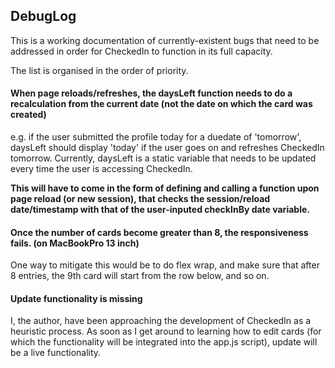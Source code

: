 ## DebugLog

This is a working documentation of currently-existent bugs that need to be addressed in order for CheckedIn to function in its full capacity.

The list is organised in the order of priority.

#### When page reloads/refreshes, the daysLeft function needs to do a recalculation from the current date (not the date on which the card was created)

e.g. if the user submitted the profile today for a duedate of 'tomorrow', daysLeft should display 'today' if the user goes on and refreshes CheckedIn tomorrow. Currently, daysLeft is a static variable that needs to be updated every time the user is accessing CheckedIn.

**This will have to come in the form of defining and calling a function upon page reload (or new session), that checks the session/reload date/timestamp with that of the user-inputed checkInBy date variable.**

#### Once the number of cards become greater than 8, the responsiveness fails. (on MacBookPro 13 inch) 

One way to mitigate this would be to do flex wrap, and make sure that after 8 entries, the 9th card will start from the row below, and so on.

#### Update functionality is missing

I, the author, have been approaching the development of CheckedIn as a heuristic process. As soon as I get around to learning how to edit cards (for which the functionality will be integrated into the app.js script), update will be a live functionality.
